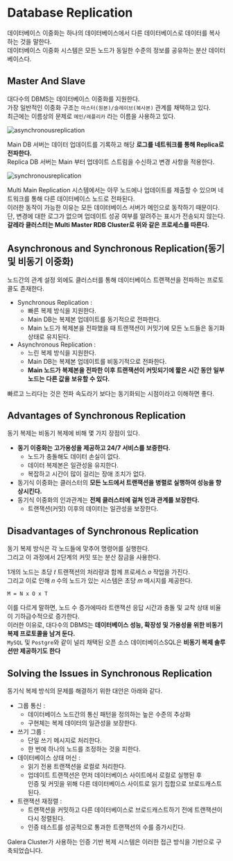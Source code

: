 # Database Replication

데이터베이스 이중화는 하나의 데이터베이스에서 다른 데이터베이스로 데이터를 복사하는 것을 말한다.     
데이터베이스 이중화 시스템은 모든 노드가 동일한 수준의 정보를 공유하는 분산 데이터베이스다.    
   
## Master And Slave

대다수의 DBMS는 데이터베이스 이중화를 지원한다.   
가장 일반적인 이중화 구조는 `마스터(원본)/슬레이브(복사본)` 관계를 채택하고 있다.  
최근에는 이름상의 문제로 `메인/레플리카` 라는 이름을 사용하고 있다.    

![asynchronousreplication](https://user-images.githubusercontent.com/50267433/164360492-25bade02-af8a-476d-a07c-eaffc65bf90e.png)
    
Main DB 서버는 데이터 업데이트를 기록하고 해당 **로그를 네트워크를 통해 Replica로 전파한다.**       
Replica DB 서버는 Main 부터 업데이트 스트림을 수신하고 변경 사항을 적용한다.       

![synchronousreplication](https://user-images.githubusercontent.com/50267433/164360556-850e1775-727b-4ab6-b25f-d7958769e429.png)

Multi Main Replication 시스템에서는 아무 노드에나 업데이트를 제출할 수 있으며 네트워크를 통해 다른 데이터베이스 노드로 전파된다.    
이러한 동작이 가능한 이유는 모든 데이터베이스 서버가 메인으로 동작하기 때문이다.               
단, 변경에 대한 로그가 없으며 업데이트 성공 여부를 알려주는 표시가 전송되지 않는다.        
**갈레라 클러스터는 Multi Master RDB Cluster로 위와 같은 프로세스를 따른다.**     
  
## Asynchronous and Synchronous Replication(동기 및 비동기 이중화)  
노드간의 관계 설정 외에도 클러스터를 통해 데이터베이스 트랜잭션을 전파하는 프로토콜도 존재한다.   
   
* Synchronous Replication :    
    * 빠른 복제 방식을 지원한다.  
    * Main DB는 복제본 업데이트를 동기적으로 전파한다.  
    * Main 노드가 복제본을 전파했을 때 트랜잭션이 커밋기에 모든 노드들은 동기화 상태로 유지된다.   
* Asynchronous Replication :      
    * 느린 복제 방식을 지원한다.   
    * Main DB는 복제본 업데이트를 비동기적으로 전파한다.   
    * **Main 노드가 복제본을 전파한 이후 트랜잭션이 커밋되기에 짧은 시간 동안 일부 노드는 다른 값을 보유할 수 있다.**   

빠르고 느리다는 것은 전파 속도라기 보다는 동기화되는 시점이라고 이해하면 좋다.   

## Advantages of Synchronous Replication

동기 복제는 비동기 복제에 비해 몇 가지 장점이 있다.   

* **동기 이중화는 고가용성을 제공하고 24/7 서비스를 보증한다.**    
    * 노드가 충돌해도 데이터 손실이 없다.   
    * 데이터 복제본은 일관성을 유지한다.   
    * 복잡하고 시간이 많이 걸리는 장애 조치가 없다.     
* 동기식 이중화는 클러스터의 **모든 노드에서 트랜잭션을 병렬로 실행하여 성능을 향상시킨다.**
* 동기식 이중화의 인과관계는 **전체 클러스터에 걸쳐 인과 관계를 보장한다.**   
    * 트랜잭션(커밋) 이후의 데이터는 일관성을 보장한다.     

## Disadvantages of Synchronous Replication

동기 복제 방식은 각 노드들에 맞추어 명령어를 실행한다.    
그리고 이 과정에서 2단계의 커밋 또는 분산 잠금을 사용한다.    

1개의 노드는 초당 𝑡 트랜잭션의 처리량과 함께 프로세스 𝑜 작업을 가진다.    
그리고 이로 인해 𝑛 수의 노드가 있는 시스템은 초당 𝑚 메시지를 제공한다.      
             
```
M = N x O x T   
```  

이를 다르게 말하면, 노드 수 증가에따라 트랜잭션 응답 시간과 충돌 및 교착 상태 비율이 기하급수적으로 증가한다.          
이러한 이유로, 대다수의 DBMS는 **데이터베이스 성능, 확장성 및 가용성을 위한 비동기 복제 프로토콜을 남겨 둔다.**            
`MySQL` 및 `Postgre`와 같이 널리 채택된 오픈 소스 데이터베이스SQL은 **비동기 복제 솔루션만 제공하기도 한다**         
  
## Solving the Issues in Synchronous Replication
  
동기식 복제 방식의 문제를 해결하기 위한 대안은 아래와 같다.     
 
* 그룹 통신 :     
   * 데이터베이스 노드간의 통신 패턴을 정의하는 높은 수준의 추상화    
   * 구현체는 복제 데이터의 일관성을 보장한다.    
* 쓰기 그룹 :   
   * 단일 쓰기 메시지로 처리한다.   
   * 한 번에 하나의 노드를 조정하는 것을 피한다.      
* 데이터베이스 상태 머신 :    
   * 읽기 전용 트랜잭션을 로컬로 처리한다.      
   * 업데이트 트랜잭션은 먼저 데이터베이스 사이트에서 로컬로 실행된 후     
     인증 및 커밋을 위해 다른 데이터베이스 사이트로 읽기 집합으로 브로드캐스트된다.   
* 트랜잭션 재정렬 : 
   * 트랜잭션을 커밋하고 다른 데이터베이스로 브로드캐스트하기 전에 트랜잭션이 다시 정렬된다. 
   * 인증 테스트를 성공적으로 통과한 트랜잭션의 수를 증가시킨다.   
      
Galera Cluster가 사용하는 인증 기반 복제 시스템은 이러한 접근 방식을 기반으로 구축되었습니다.
